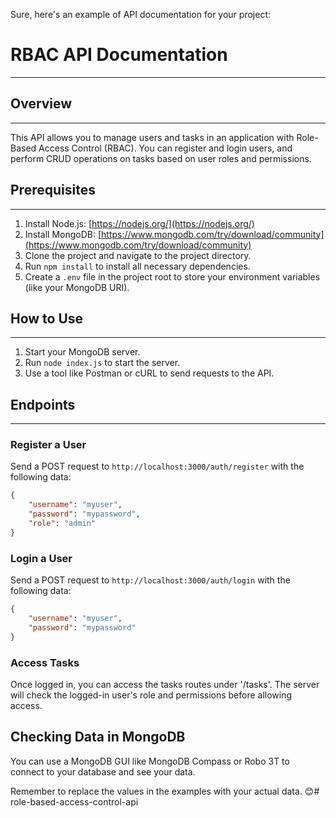 Sure, here's an example of API documentation for your project:

# RBAC API Documentation
-----------------------

## Overview
-----------
This API allows you to manage users and tasks in an application with Role-Based Access Control (RBAC). You can register and login users, and perform CRUD operations on tasks based on user roles and permissions.

## Prerequisites
----------------
1. Install Node.js: [https://nodejs.org/](https://nodejs.org/)
2. Install MongoDB: [https://www.mongodb.com/try/download/community](https://www.mongodb.com/try/download/community)
3. Clone the project and navigate to the project directory.
4. Run `npm install` to install all necessary dependencies.
5. Create a `.env` file in the project root to store your environment variables (like your MongoDB URI).

## How to Use
-------------
1. Start your MongoDB server.
2. Run `node index.js` to start the server.
3. Use a tool like Postman or cURL to send requests to the API.

## Endpoints
------------

### Register a User
Send a POST request to `http://localhost:3000/auth/register` with the following data:

```json
{
    "username": "myuser",
    "password": "mypassword",
    "role": "admin"
}
```

### Login a User
Send a POST request to `http://localhost:3000/auth/login` with the following data:

```json
{
    "username": "myuser",
    "password": "mypassword"
}
```

### Access Tasks
Once logged in, you can access the tasks routes under '/tasks'. The server will check the logged-in user's role and permissions before allowing access.

## Checking Data in MongoDB
You can use a MongoDB GUI like MongoDB Compass or Robo 3T to connect to your database and see your data.

Remember to replace the values in the examples with your actual data. 😊# role-based-access-control-api